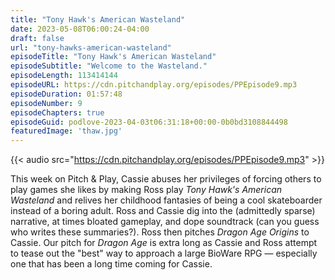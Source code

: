 ```yaml
---
title: "Tony Hawk's American Wasteland"
date: 2023-05-08T06:00:24-04:00
draft: false
url: "tony-hawks-american-wasteland"
episodeTitle: "Tony Hawk's American Wasteland"
episodeSubtitle: "Welcome to the Wasteland."
episodeLength: 113414144
episodeURL: https://cdn.pitchandplay.org/episodes/PPEpisode9.mp3
episodeDuration: 01:57:48
episodeNumber: 9
episodeChapters: true
episodeGuid: podlove-2023-04-03t06:31:18+00:00-0b0bd3108844498
featuredImage: 'thaw.jpg'
---
```


{{< audio src="https://cdn.pitchandplay.org/episodes/PPEpisode9.mp3" >}}

This week on Pitch & Play, Cassie abuses her privileges of forcing others to play games she likes by making Ross play *Tony Hawk's American Wasteland* and relives her childhood fantasies of being a cool skateboarder instead of a boring adult. Ross and Cassie dig into the (admittedly sparse) narrative, at times bloated gameplay, and dope soundtrack (can you guess who writes these summaries?). Ross then pitches *Dragon Age Origins* to Cassie. Our pitch for *Dragon Age* is extra long as Cassie and Ross attempt to tease out the "best" way to approach a large BioWare RPG — especially one that has been a long time coming for Cassie.